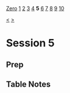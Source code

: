 [Zero](./Session0.md) [1](./Session1.md) [2](./Session2.md) [3](./Session3.md) [4](./Session4.md) **5** [6](./Session6.md) [7](./Session7.md) [8](./Session8.md) [9](./Session9.md) [10](./Session10.md)

[<](./Session4.md) [>](./Session6.md)

# Session 5

## Prep

## Table Notes

